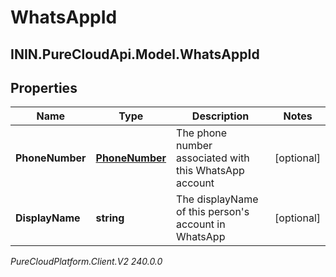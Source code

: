 # WhatsAppId

## ININ.PureCloudApi.Model.WhatsAppId

## Properties

|Name | Type | Description | Notes|
|------------ | ------------- | ------------- | -------------|
| **PhoneNumber** | [**PhoneNumber**](PhoneNumber) | The phone number associated with this WhatsApp account | [optional] |
| **DisplayName** | **string** | The displayName of this person&#39;s account in WhatsApp | [optional] |



_PureCloudPlatform.Client.V2 240.0.0_
